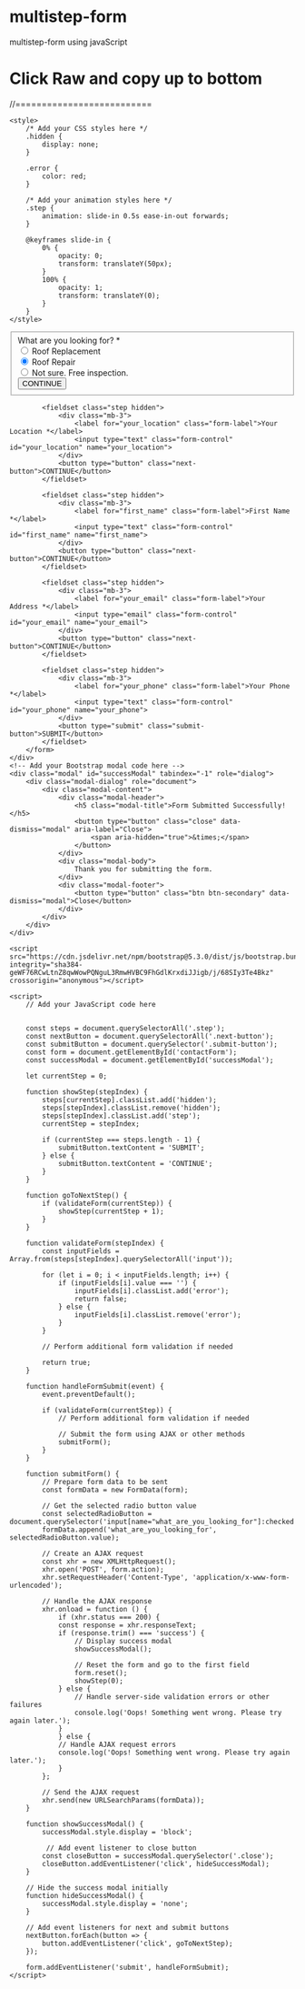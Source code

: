 # multistep-form
multistep-form using javaScript
# Click Raw and copy up to bottom

//==========================



<!DOCTYPE html>
<html lang="en">
<head>
    <meta charset="UTF-8">
    <meta name="viewport" content="width=device-width, initial-scale=1.0">
    <title>Multi-Step Form</title>
    <link rel="stylesheet" href="https://cdn.jsdelivr.net/npm/bootstrap@5.3.0/dist/css/bootstrap.min.css">

    <style>
        /* Add your CSS styles here */
        .hidden {
            display: none;
        }

        .error {
            color: red;
        }

        /* Add your animation styles here */
        .step {
            animation: slide-in 0.5s ease-in-out forwards;
        }

        @keyframes slide-in {
            0% {
                opacity: 0;
                transform: translateY(50px);
            }
            100% {
                opacity: 1;
                transform: translateY(0);
            }
        }
    </style>
</head>
<body>
      <div class="multistep-contact-form">
        <form id="contactForm" action="submit-form.php" method="POST">
            <fieldset class="step">
                <div class="mb-3">
                    <label for="what_are_you_looking_for" class="form-label">What are you looking for? *</label>
                    <div class="form-check">
                        <input class="form-check-input" type="radio" name="what_are_you_looking_for" id="roof_replacement">
                        <label class="form-check-label" for="roof_replacement">Roof Replacement</label>
                    </div>
                    <div class="form-check">
                        <input class="form-check-input" type="radio" name="what_are_you_looking_for" id="roof_repair" checked>
                        <label class="form-check-label" for="roof_repair">Roof Repair</label>
                    </div>
                    <div class="form-check">
                        <input class="form-check-input" type="radio" name="what_are_you_looking_for" id="not_sure_free_inspection">
                        <label class="form-check-label" for="not_sure_free_inspection">Not sure. Free inspection.</label>
                    </div>
                </div>
                <button type="button" class="next-button">CONTINUE</button>
            </fieldset>

            <fieldset class="step hidden">
                <div class="mb-3">
                    <label for="your_location" class="form-label">Your Location *</label>
                    <input type="text" class="form-control" id="your_location" name="your_location">
                </div>
                <button type="button" class="next-button">CONTINUE</button>
            </fieldset>

            <fieldset class="step hidden">
                <div class="mb-3">
                    <label for="first_name" class="form-label">First Name *</label>
                    <input type="text" class="form-control" id="first_name" name="first_name">
                </div>
                <button type="button" class="next-button">CONTINUE</button>
            </fieldset>

            <fieldset class="step hidden">
                <div class="mb-3">
                    <label for="your_email" class="form-label">Your Address *</label>
                    <input type="email" class="form-control" id="your_email" name="your_email">
                </div>
                <button type="button" class="next-button">CONTINUE</button>
            </fieldset>

            <fieldset class="step hidden">
                <div class="mb-3">
                    <label for="your_phone" class="form-label">Your Phone *</label>
                    <input type="text" class="form-control" id="your_phone" name="your_phone">
                </div>
                <button type="submit" class="submit-button">SUBMIT</button>
            </fieldset>
        </form>
    </div>
    <!-- Add your Bootstrap modal code here -->
    <div class="modal" id="successModal" tabindex="-1" role="dialog">
        <div class="modal-dialog" role="document">
            <div class="modal-content">
                <div class="modal-header">
                    <h5 class="modal-title">Form Submitted Successfully!</h5>
                    <button type="button" class="close" data-dismiss="modal" aria-label="Close">
                        <span aria-hidden="true">&times;</span>
                    </button>
                </div>
                <div class="modal-body">
                    Thank you for submitting the form.
                </div>
                <div class="modal-footer">
                    <button type="button" class="btn btn-secondary" data-dismiss="modal">Close</button>
                </div>
            </div>
        </div>
    </div>

    <script src="https://cdn.jsdelivr.net/npm/bootstrap@5.3.0/dist/js/bootstrap.bundle.min.js" integrity="sha384-geWF76RCwLtnZ8qwWowPQNguL3RmwHVBC9FhGdlKrxdiJJigb/j/68SIy3Te4Bkz" crossorigin="anonymous"></script>

    <script>
        // Add your JavaScript code here

        
        const steps = document.querySelectorAll('.step');
        const nextButton = document.querySelectorAll('.next-button');
        const submitButton = document.querySelector('.submit-button');
        const form = document.getElementById('contactForm');
        const successModal = document.getElementById('successModal');
    
        let currentStep = 0;
    
        function showStep(stepIndex) {
            steps[currentStep].classList.add('hidden');
            steps[stepIndex].classList.remove('hidden');
            steps[stepIndex].classList.add('step');
            currentStep = stepIndex;
    
            if (currentStep === steps.length - 1) {
                submitButton.textContent = 'SUBMIT';
            } else {
                submitButton.textContent = 'CONTINUE';
            }
        }
    
        function goToNextStep() {
            if (validateForm(currentStep)) {
                showStep(currentStep + 1);
            }
        }
    
        function validateForm(stepIndex) {
            const inputFields = Array.from(steps[stepIndex].querySelectorAll('input'));
    
            for (let i = 0; i < inputFields.length; i++) {
                if (inputFields[i].value === '') {
                    inputFields[i].classList.add('error');
                    return false;
                } else {
                    inputFields[i].classList.remove('error');
                }
            }
    
            // Perform additional form validation if needed
    
            return true;
        }
    
        function handleFormSubmit(event) {
            event.preventDefault();
    
            if (validateForm(currentStep)) {
                // Perform additional form validation if needed
    
                // Submit the form using AJAX or other methods
                submitForm();
            }
        }
    
        function submitForm() {
            // Prepare form data to be sent
            const formData = new FormData(form);

            // Get the selected radio button value
            const selectedRadioButton = document.querySelector('input[name="what_are_you_looking_for"]:checked');
            formData.append('what_are_you_looking_for', selectedRadioButton.value);

            // Create an AJAX request
            const xhr = new XMLHttpRequest();
            xhr.open('POST', form.action);
            xhr.setRequestHeader('Content-Type', 'application/x-www-form-urlencoded');

            // Handle the AJAX response
            xhr.onload = function () {
                if (xhr.status === 200) {
                const response = xhr.responseText;
                if (response.trim() === 'success') {
                    // Display success modal
                    showSuccessModal();

                    // Reset the form and go to the first field
                    form.reset();
                    showStep(0);
                } else {
                    // Handle server-side validation errors or other failures
                    console.log('Oops! Something went wrong. Please try again later.');
                }
                } else {
                // Handle AJAX request errors
                console.log('Oops! Something went wrong. Please try again later.');
                }
            };

            // Send the AJAX request
            xhr.send(new URLSearchParams(formData));
        }

        function showSuccessModal() {
            successModal.style.display = 'block';

             // Add event listener to close button
            const closeButton = successModal.querySelector('.close');
            closeButton.addEventListener('click', hideSuccessModal);
        }
    
        // Hide the success modal initially
        function hideSuccessModal() {
            successModal.style.display = 'none';
        }
    
        // Add event listeners for next and submit buttons
        nextButton.forEach(button => {
            button.addEventListener('click', goToNextStep);
        });
    
        form.addEventListener('submit', handleFormSubmit);
    </script>
    
    
    
</body>
</html>
